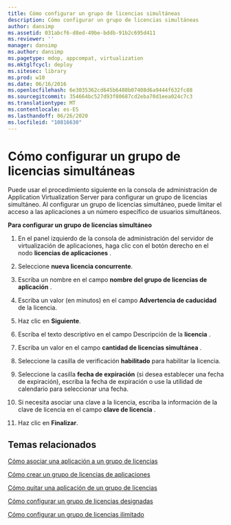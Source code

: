 ```yaml
---
title: Cómo configurar un grupo de licencias simultáneas
description: Cómo configurar un grupo de licencias simultáneas
author: dansimp
ms.assetid: 031abcf6-d8ed-49be-bddb-91b2c695d411
ms.reviewer: ''
manager: dansimp
ms.author: dansimp
ms.pagetype: mdop, appcompat, virtualization
ms.mktglfcycl: deploy
ms.sitesec: library
ms.prod: w10
ms.date: 06/16/2016
ms.openlocfilehash: 6e3035362cd645b6488b07408d6a9444f632fc88
ms.sourcegitcommit: 354664bc527d93f80687cd2eba70d1eea024c7c3
ms.translationtype: MT
ms.contentlocale: es-ES
ms.lasthandoff: 06/26/2020
ms.locfileid: "10816630"
---
```

# Cómo configurar un grupo de licencias simultáneas


Puede usar el procedimiento siguiente en la consola de administración de Application Virtualization Server para configurar un grupo de licencias simultáneo. Al configurar un grupo de licencias simultáneo, puede limitar el acceso a las aplicaciones a un número específico de usuarios simultáneos.

**Para configurar un grupo de licencias simultáneo**

1.  En el panel izquierdo de la consola de administración del servidor de virtualización de aplicaciones, haga clic con el botón derecho en el nodo **licencias de aplicaciones** .

2.  Seleccione **nueva licencia concurrente**.

3.  Escriba un nombre en el campo **nombre del grupo de licencias de aplicación** .

4.  Escriba un valor (en minutos) en el campo **Advertencia de caducidad** de la licencia.

5.  Haz clic en **Siguiente**.

6.  Escriba el texto descriptivo en el campo Descripción de la **licencia** .

7.  Escriba un valor en el campo **cantidad de licencias simultánea** .

8.  Seleccione la casilla de verificación **habilitado** para habilitar la licencia.

9.  Seleccione la casilla **fecha de expiración** (si desea establecer una fecha de expiración), escriba la fecha de expiración o use la utilidad de calendario para seleccionar una fecha.

10. Si necesita asociar una clave a la licencia, escriba la información de la clave de licencia en el campo **clave de licencia** .

11. Haz clic en **Finalizar**.

## Temas relacionados


[Cómo asociar una aplicación a un grupo de licencias](how-to-associate-an-application-with-a-license-group.md)

[Cómo crear un grupo de licencias de aplicaciones](how-to-create-an-application-license-group.md)

[Cómo quitar una aplicación de un grupo de licencias](how-to-remove-an-application-from-a-license-group.md)

[Cómo configurar un grupo de licencias designadas](how-to-set-up-a-named-license-group.md)

[Cómo configurar un grupo de licencias ilimitado](how-to-set-up-an-unlimited-license-group.md)

 

 





